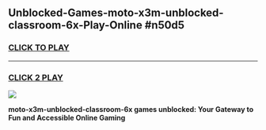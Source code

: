 
## Unblocked-Games-moto-x3m-unblocked-classroom-6x-Play-Online #n50d5
<h3>
<a href="https://news.freeplayer.one?title=moto-x3m-unblocked-classroom-6x&ref=3">CLICK TO PLAY</a></h3>
<hr>

<h3>
<a href="https://news.freeplayer.one?title=moto-x3m-unblocked-classroom-6x&ref=3">CLICK 2 PLAY</a>
  
</h3>

<a href="https://news.freeplayer.one?title=moto-x3m-unblocked-classroom-6x&ref=3"><img src="https://clearcache.store/games.png"></a>


**moto-x3m-unblocked-classroom-6x games unblocked: Your Gateway to Fun and Accessible Online Gaming**
